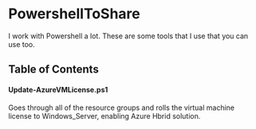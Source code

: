 # PowershellToShare
I work with Powershell a lot. These are some tools that I use that you can use too.

## Table of Contents
#### Update-AzureVMLicense.ps1
Goes through all of the resource groups and rolls the virtual machine license to Windows_Server, enabling Azure Hbrid solution.
